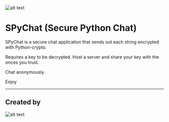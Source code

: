 ![alt text](http://leonvoerman.nl/coding/spychat.png)

# SPyChat (Secure Python Chat)
SPyChat is a secure chat application that sends out each string encrypted with Python-crypto.


Requires a key to be decrypted. Host a server and share your key with the onces you trust.


Chat anonymously.


Enjoy

***

## Created by
![alt text](http://leonvoerman.nl/coding/incsec_only.png)
